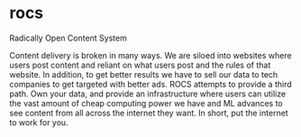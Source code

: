 # rocs
Radically Open Content System

Content delivery is broken in many ways. We are siloed into websites where users post content and reliant on what users post and the rules of that website. In addition, to get better results we have to sell our data to tech companies to get targeted with better ads. ROCS attempts to provide a third path. Own your data, and provide an infrastructure where users can utilize the vast amount of cheap computing power we have and ML advances to see content from all across the internet they want. In short, put the internet to work for you.
